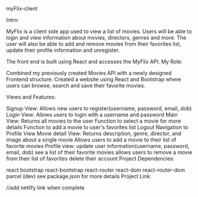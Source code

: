 myFlix-client

Intro:

MyFlix is a client side app used to view a list of movies. Users will be able to login and view information about movies, directors, genres and more. The user will also be able to add and remove movies from their favorites list, update their profile information and unregister.

The front end is built using React and accesses the MyFlix API.
My Role:

Combined my previously created Movies API with a newly designed Frontend structure.
Created a website using React and Bootstrap where users can browse, search and save their favorite movies.

Views and Features:

Signup View:
Allows new users to register(username, password, email, dob)
Login View:
Allows users to login with a username and password
Main View:
Returns all movies to the user
Function to select a movie for more details
Function to add a movie to user's favorites list
Logout
Navigation to Profile View
Movie detail View:
Returns description, genre, director, and image about a single movie
Allows users to add a movie to their list of favorite movies
Profile view:
update user information(username, password, email, dob)
see a list of their favorite movies
allows users to remove a movie from their list of favorites
delete their account
Project Dependencies:

react
bootstrap
react-bootstrap
react-router
react-dom
react-router-dom
parcel (dev)
see package.json for more details
Project Link:

//add netlify link when complete